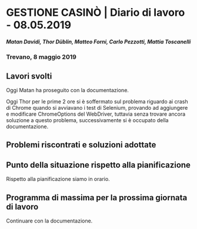 # GESTIONE CASINÒ | Diario di lavoro - 08.05.2019

##### Matan Davidi, Thor Düblin, Matteo Forni, Carlo Pezzotti, Mattia Toscanelli

### Trevano, 8 maggio 2019

## Lavori svolti

Oggi Matan ha proseguito con la documentazione.

Oggi Thor per le prime 2 ore si è soffermato sul problema riguardo ai crash di Chrome quando si avviavano i test di Selenium, provando ad aggiungere e modificare ChromeOptions del WebDriver, tuttavia senza trovare ancora soluzione a questo problema, successivamente si è occupato della documentazione.

## Problemi riscontrati e soluzioni adottate

## Punto della situazione rispetto alla pianificazione

Rispetto alla pianificazione siamo in orario.

## Programma di massima per la prossima giornata di lavoro

Continuare con la documentazione.
